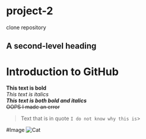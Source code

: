 # project-2
clone repository
## A second-level heading
# Introduction to GitHub
**This text is bold**\
*This text is italics*\
***This text is both bold and italics***\
~~OOPS I made an error~~
> Text that is in quote
```I do not know why this is```>

#Image
![Cat](https://myoctocat.com/assets/images/base-octocat.svg)
